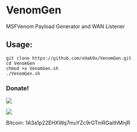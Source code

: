 # VenomGen

MSFVenom Payload Generator and WAN Listener


## Usage:
```
git clone https://github.com/xHak9x/VenomGen.git
cd VenomGen
chmod +x VenomGen.sh
./VenomGen.sh
```
### Donate! 
![](https://image.ibb.co/i4ES3U/bc.png)

   ![](https://image.ibb.co/iniWV9/electrum_3_2_2_2018_08_30_21_49_44.png)

Bitcoin: 1A3a1p22EHXWq7muYZc9rGTmRGaithMnjR
